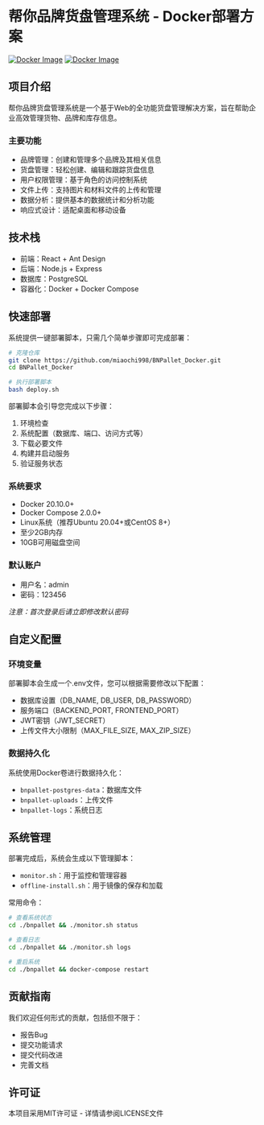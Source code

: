 # 帮你品牌货盘管理系统 - Docker部署方案

[![Docker Image](https://img.shields.io/docker/pulls/miaochi/bnpallet-backend.svg)](https://hub.docker.com/r/miaochi/bnpallet-backend)
[![Docker Image](https://img.shields.io/docker/pulls/miaochi/bnpallet-frontend.svg)](https://hub.docker.com/r/miaochi/bnpallet-frontend)

## 项目介绍

帮你品牌货盘管理系统是一个基于Web的全功能货盘管理解决方案，旨在帮助企业高效管理货物、品牌和库存信息。

### 主要功能

- 品牌管理：创建和管理多个品牌及其相关信息
- 货盘管理：轻松创建、编辑和跟踪货盘信息
- 用户权限管理：基于角色的访问控制系统
- 文件上传：支持图片和材料文件的上传和管理
- 数据分析：提供基本的数据统计和分析功能
- 响应式设计：适配桌面和移动设备

## 技术栈

- 前端：React + Ant Design
- 后端：Node.js + Express
- 数据库：PostgreSQL
- 容器化：Docker + Docker Compose

## 快速部署

系统提供一键部署脚本，只需几个简单步骤即可完成部署：

```bash
# 克隆仓库
git clone https://github.com/miaochi998/BNPallet_Docker.git
cd BNPallet_Docker

# 执行部署脚本
bash deploy.sh
```

部署脚本会引导您完成以下步骤：
1. 环境检查
2. 系统配置（数据库、端口、访问方式等）
3. 下载必要文件
4. 构建并启动服务
5. 验证服务状态

### 系统要求

- Docker 20.10.0+
- Docker Compose 2.0.0+
- Linux系统（推荐Ubuntu 20.04+或CentOS 8+）
- 至少2GB内存
- 10GB可用磁盘空间

### 默认账户

- 用户名：admin
- 密码：123456

*注意：首次登录后请立即修改默认密码*

## 自定义配置

### 环境变量

部署脚本会生成一个.env文件，您可以根据需要修改以下配置：

- 数据库设置（DB_NAME, DB_USER, DB_PASSWORD）
- 服务端口（BACKEND_PORT, FRONTEND_PORT）
- JWT密钥（JWT_SECRET）
- 上传文件大小限制（MAX_FILE_SIZE, MAX_ZIP_SIZE）

### 数据持久化

系统使用Docker卷进行数据持久化：

- `bnpallet-postgres-data`：数据库文件
- `bnpallet-uploads`：上传文件
- `bnpallet-logs`：系统日志

## 系统管理

部署完成后，系统会生成以下管理脚本：

- `monitor.sh`：用于监控和管理容器
- `offline-install.sh`：用于镜像的保存和加载

常用命令：

```bash
# 查看系统状态
cd ./bnpallet && ./monitor.sh status

# 查看日志
cd ./bnpallet && ./monitor.sh logs

# 重启系统
cd ./bnpallet && docker-compose restart
```

## 贡献指南

我们欢迎任何形式的贡献，包括但不限于：

- 报告Bug
- 提交功能请求
- 提交代码改进
- 完善文档

## 许可证

本项目采用MIT许可证 - 详情请参阅LICENSE文件 